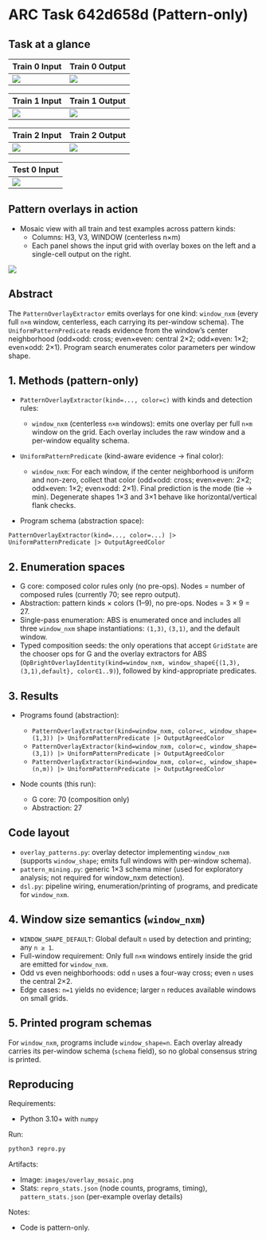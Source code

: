 # ARC Task 642d658d (Pattern-only)

## Task at a glance

| Train 0 Input | Train 0 Output |
|---|---|
| ![](images/train_0_in.png) | ![](images/train_0_out.png) |

| Train 1 Input | Train 1 Output |
|---|---|
| ![](images/train_1_in.png) | ![](images/train_1_out.png) |

| Train 2 Input | Train 2 Output |
|---|---|
| ![](images/train_2_in.png) | ![](images/train_2_out.png) |

| Test 0 Input |
|---|
| ![](images/test_0_in.png) |

## Pattern overlays in action
- Mosaic view with all train and test examples across pattern kinds:
  - Columns: H3, V3, WINDOW (centerless n×m)
  - Each panel shows the input grid with overlay boxes on the left and a single-cell output on the right.

![](images/overlay_mosaic.png)

## Abstract
The `PatternOverlayExtractor` emits overlays for one kind: `window_nxm` (every full `n×m` window, centerless, each carrying its per-window schema). The `UniformPatternPredicate` reads evidence from the window’s center neighborhood (odd×odd: cross; even×even: central 2×2; odd×even: 1×2; even×odd: 2×1). Program search enumerates color parameters per window shape.

## 1. Methods (pattern-only)

- `PatternOverlayExtractor(kind=..., color=c)` with kinds and detection rules:
  - `window_nxm` (centerless `n×m` windows): emits one overlay per full `n×m` window on the grid. Each overlay includes the raw window and a per-window equality schema.

- `UniformPatternPredicate` (kind-aware evidence → final color):
  - `window_nxm`: For each window, if the center neighborhood is uniform and non-zero, collect that color (odd×odd: cross; even×even: 2×2; odd×even: 1×2; even×odd: 2×1). Final prediction is the mode (tie → min). Degenerate shapes 1×3 and 3×1 behave like horizontal/vertical flank checks.

- Program schema (abstraction space):
```
PatternOverlayExtractor(kind=..., color=...) |> UniformPatternPredicate |> OutputAgreedColor
```

## 2. Enumeration spaces

- G core: composed color rules only (no pre-ops). Nodes = number of composed rules (currently 70; see repro output).
- Abstraction: pattern kinds × colors (1–9), no pre-ops. Nodes = 3 × 9 = 27.
- Single-pass enumeration: ABS is enumerated once and includes all three `window_nxm` shape instantiations: `(1,3)`, `(3,1)`, and the default window.
- Typed composition seeds: the only operations that accept `GridState` are the chooser ops for G and the overlay extractors for ABS (`OpBrightOverlayIdentity(kind=window_nxm, window_shape∈{(1,3),(3,1),default}, color∈1..9)`), followed by kind-appropriate predicates.

## 3. Results

- Programs found (abstraction):
  - `PatternOverlayExtractor(kind=window_nxm, color=c, window_shape=(1,3)) |> UniformPatternPredicate |> OutputAgreedColor`
  - `PatternOverlayExtractor(kind=window_nxm, color=c, window_shape=(3,1)) |> UniformPatternPredicate |> OutputAgreedColor`
  - `PatternOverlayExtractor(kind=window_nxm, color=c, window_shape=(n,m)) |> UniformPatternPredicate |> OutputAgreedColor`

- Node counts (this run):
  - G core: 70 (composition only)
  - Abstraction: 27

## Code layout

- `overlay_patterns.py`: overlay detector implementing `window_nxm` (supports `window_shape`; emits full windows with per-window schema).
- `pattern_mining.py`: generic 1×3 schema miner (used for exploratory analysis; not required for window_nxm detection).
- `dsl.py`: pipeline wiring, enumeration/printing of programs, and predicate for `window_nxm`.

## 4. Window size semantics (`window_nxm`)

- `WINDOW_SHAPE_DEFAULT`: Global default `n` used by detection and printing; any `n ≥ 1`.
- Full-window requirement: Only full `n×m` windows entirely inside the grid are emitted for `window_nxm`.
- Odd vs even neighborhoods: odd `n` uses a four-way cross; even `n` uses the central 2×2.
- Edge cases: `n=1` yields no evidence; larger `n` reduces available windows on small grids.

## 5. Printed program schemas

For `window_nxm`, programs include `window_shape=n`. Each overlay already carries its per-window schema (`schema` field), so no global consensus string is printed.

## Reproducing

Requirements:
- Python 3.10+ with `numpy`

Run:
```bash
python3 repro.py
```

Artifacts:
- Image: `images/overlay_mosaic.png`
- Stats: `repro_stats.json` (node counts, programs, timing), `pattern_stats.json` (per-example overlay details)

Notes:
- Code is pattern-only.

